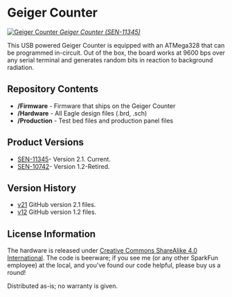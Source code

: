Geiger Counter
========================================
[![Geiger Counter](https://dlnmh9ip6v2uc.cloudfront.net/images/products/1/1/3/4/5/11345-01a_medium.jpg)
*Geiger Counter (SEN-11345)*](https://www.sparkfun.com/products/11345)

This USB powered Geiger Counter is equipped with an ATMega328 that can be programmed in-circuit. Out of the box, the board works
at 9600 bps over any serial terminal and generates random bits in reaction to background radiation.

Repository Contents
-------------------
* **/Firmware** - Firmware that ships on the Geiger Counter
* **/Hardware** - All Eagle design files (.brd, .sch)
* **/Production** - Test bed files and production panel files

Product Versions
----------------
* [SEN-11345](https://www.sparkfun.com/products/11345)- Version 2.1. Current.
* [SEN-10742](https://www.sparkfun.com/products/retired/10742)- Version 1.2-Retired. 

Version History
---------------
* [v21](https://github.com/sparkfun/Geiger_Counter/tree/HW_2.1_FW_2.1) GitHub version 2.1 files.
* [v12](https://github.com/sparkfun/Geiger_Counter/tree/v12) GitHub version 1.2 files. 

License Information
-------------------
The hardware is released under [Creative Commons ShareAlike 4.0 International](https://creativecommons.org/licenses/by-sa/4.0/).
The code is beerware; if you see me (or any other SparkFun employee) at the local, and you've found our code helpful, please buy us a round!

Distributed as-is; no warranty is given.
